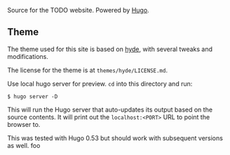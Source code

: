 Source for the TODO website. Powered by [Hugo](https://gohugo.io/).

Theme
-----

The theme used for this site is based on [hyde](https://github.com/spf13/hyde),
with several tweaks and modifications.

The license for the theme is at `themes/hyde/LICENSE.md`.

Use local hugo server for preview. `cd` into this directory and run:

```
$ hugo server -D
```

This will run the Hugo server that auto-updates its output based on the source
contents. It will print out the `localhost:<PORT>` URL to point the browser to.

This was tested with Hugo 0.53 but should work with subsequent versions as well.
foo
